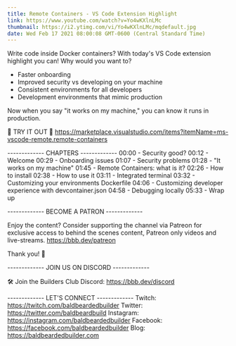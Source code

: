 ```yaml
---
title: Remote Containers - VS Code Extension Highlight
link: https://www.youtube.com/watch?v=Yo4wKXlnLMc
thumbnail: https://i2.ytimg.com/vi/Yo4wKXlnLMc/mqdefault.jpg
date: Wed Feb 17 2021 08:00:08 GMT-0600 (Central Standard Time)
---
```


Write code inside Docker containers? With today's VS Code extension highlight you can! Why would you want to?

- Faster onboarding
- Improved security vs developing on your machine
- Consistent environments for all developers
- Development environments that mimic production

Now when you say "it works on my machine," you can know it runs in production.

💾 TRY IT OUT 💾
https://marketplace.visualstudio.com/items?itemName=ms-vscode-remote.remote-containers

------------- CHAPTERS -------------
00:00  -  Security good?
00:12  -  Welcome
00:29  -  Onboarding issues
01:07  -  Security problems
01:28  -  "It works on my machine"
01:45  -  Remote Containers: what is it?
02:26  -  How to install
02:38  -  How to use it
03:11  -  Integrated terminal
03:32  -  Customizing your environments Dockerfile
04:06  -  Customizing developer experience with devcontainer.json
04:58  -  Debugging locally
05:33  -  Wrap up

------------- BECOME A PATRON -------------

Enjoy the content? Consider supporting the channel via Patreon for exclusive access to behind the scenes content, Patreon only videos and live-streams. 
https://bbb.dev/patreon

Thank you! 🙏

------------- JOIN US ON DISCORD -------------

🛠 Join the Builders Club Discord: https://bbb.dev/discord

------------- LET'S CONNECT -------------
Twitch: https://twitch.com/baldbeardedbuilder
Twitter: https://twitter.com/baldbeardbuild
Instagram: https://instagram.com/baldbeardedbuilder
Facebook: https://facebook.com/baldbeardedbuilder
Blog: https://baldbeardedbuilder.com
